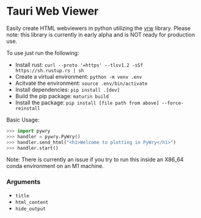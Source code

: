 # Tauri Web Viewer

Easily create HTML webviewers in python utilizing the [yrw](https://github.com/tauri-apps/wry) library. Please note: this library is currently in early alpha and is NOT ready for production use.

To use just run the following:
- Install rust: `curl --proto '=https' --tlsv1.2 -sSf https://sh.rustup.rs | sh`
- Create a virtual environment: `python -m venv .env`
- Acitvate the environment: `source .env/bin/activate`
- Install dependencies: `pip install .[dev]`
- Build the pip package: `maturin build`
- Install the package: `pip install [file path from above] --force-reinstall`



Basic Usage:
```python
>>> import pywry
>>> handler = pywry.PyWry()
>>> handler.send_html("<h1>Welcome to plotting in PyWry</h1>")
>>> handler.start()
```
Note: There is currently an issue if you try to run this inside an X86_64 conda
environment on an M1 machine.


### Arguments

- `title`
- `html_content`
- `hide_output`
